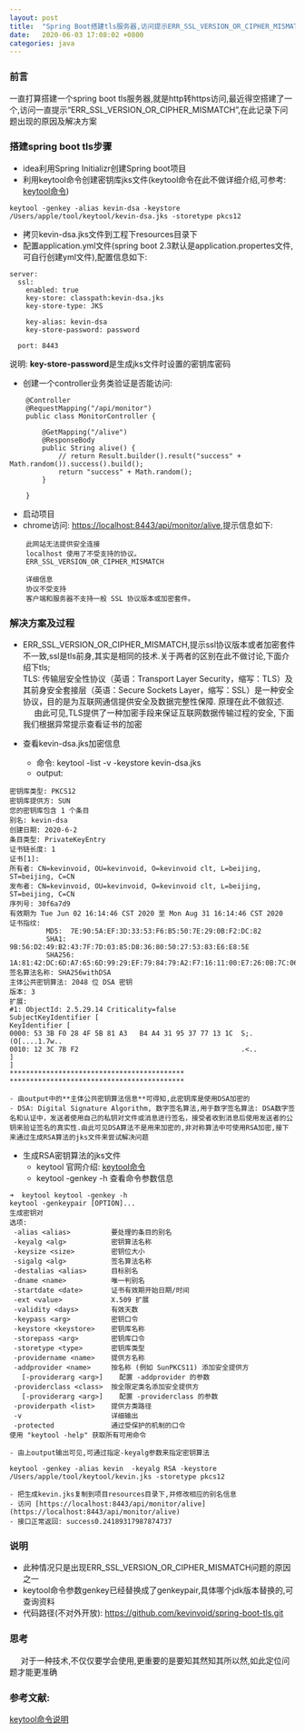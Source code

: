 ```yaml
---
layout: post
title:  "Spring Boot搭建tls服务器,访问提示ERR_SSL_VERSION_OR_CIPHER_MISMATCH"
date:   2020-06-03 17:08:02 +0800
categories: java
---
```


### 前言
一直打算搭建一个spring boot tls服务器,就是http转https访问,最近得空搭建了一个,访问一直提示“ERR_SSL_VERSION_OR_CIPHER_MISMATCH”,在此记录下问题出现的原因及解决方案

### 搭建spring boot tls步骤
- idea利用Spring Initializr创建Spring boot项目
- 利用keytool命令创建密钥库jks文件(keytool命令在此不做详细介绍,可参考: [keytool命令](https://docs.oracle.com/javase/8/docs/technotes/tools/unix/keytool.html))
```
keytool -genkey -alias kevin-dsa -keystore 
/Users/apple/tool/keytool/kevin-dsa.jks -storetype pkcs12
```
- 拷贝kevin-dsa.jks文件到工程下resources目录下
- 配置application.yml文件(spring boot 2.3默认是application.propertes文件,可自行创建yml文件),配置信息如下:
```
server:
  ssl:
    enabled: true
    key-store: classpath:kevin-dsa.jks
    key-store-type: JKS

    key-alias: kevin-dsa
    key-store-password: password

  port: 8443
```
说明: **key-store-password**是生成jks文件时设置的密钥库密码

- 创建一个controller业务类验证是否能访问:  
```
	@Controller
	@RequestMapping("/api/monitor")
	public class MonitorController {

	    @GetMapping("/alive")
	    @ResponseBody
	    public String alive() {
	        // return Result.builder().result("success" + Math.random()).success().build();
	        return "success" + Math.random();
	    }

	}
```

- 启动项目
- chrome访问: [https://localhost:8443/api/monitor/alive](https://localhost:8443/api/monitor/alive),提示信息如下:
```
	此网站无法提供安全连接
	localhost 使用了不受支持的协议。
	ERR_SSL_VERSION_OR_CIPHER_MISMATCH

	详细信息
	协议不受支持
	客户端和服务器不支持一般 SSL 协议版本或加密套件。
```

### 解决方案及过程
- ERR_SSL_VERSION_OR_CIPHER_MISMATCH,提示ssl协议版本或者加密套件不一致,ssl是tls前身,其实是相同的技术.关于两者的区别在此不做讨论,下面介绍下tls;  
TLS: 传输层安全性协议（英语：Transport Layer Security，缩写：TLS）及其前身安全套接层（英语：Secure Sockets Layer，缩写：SSL）是一种安全协议，目的是为互联网通信提供安全及数据完整性保障.
原理在此不做叙述.  
&nbsp;&nbsp;&nbsp;&nbsp;
由此可见,TLS提供了一种加密手段来保证互联网数据传输过程的安全, 下面我们根据异常提示查看证书的加密

- 查看kevin-dsa.jks加密信息
	- 命令: keytool -list -v -keystore kevin-dsa.jks
	- output:  
```
密钥库类型: PKCS12
密钥库提供方: SUN
您的密钥库包含 1 个条目
别名: kevin-dsa
创建日期: 2020-6-2
条目类型: PrivateKeyEntry
证书链长度: 1
证书[1]:
所有者: CN=kevinvoid, OU=kevinvoid, O=kevinvoid clt, L=beijing, ST=beijing, C=CN
发布者: CN=kevinvoid, OU=kevinvoid, O=kevinvoid clt, L=beijing, ST=beijing, C=CN
序列号: 30f6a7d9
有效期为 Tue Jun 02 16:14:46 CST 2020 至 Mon Aug 31 16:14:46 CST 2020
证书指纹:
         MD5:  7E:90:5A:EF:3D:33:53:F6:B5:50:7E:29:0B:F2:DC:82
         SHA1: 9B:56:D2:49:B2:43:7F:7D:03:85:D8:36:80:50:27:53:83:E6:E8:5E
         SHA256: 1A:81:42:DC:6D:A7:65:6D:99:29:EF:79:84:79:A2:F7:16:11:00:E7:26:0B:7C:06:90:64:41:D2:6C:36:73:26
签名算法名称: SHA256withDSA
主体公共密钥算法: 2048 位 DSA 密钥
版本: 3
扩展: 
#1: ObjectId: 2.5.29.14 Criticality=false
SubjectKeyIdentifier [
KeyIdentifier [
0000: 53 3B F0 28 4F 5B 81 A3   B4 A4 31 95 37 77 13 1C  S;.(O[....1.7w..
0010: 12 3C 7B F2                                        .<..
]
]
*******************************************
*******************************************
```
	- 由output中的**主体公共密钥算法信息**可得知,此密钥库是使用DSA加密的
	- DSA: Digital Signature Algorithm, 数字签名算法,用于数字签名算法: DSA数字签名和认证中，发送者使用自己的私钥对文件或消息进行签名，接受者收到消息后使用发送者的公钥来验证签名的真实性.由此可见DSA算法不是用来加密的,非对称算法中可使用RSA加密,接下来通过生成RSA算法的jks文件来尝试解决问题

- 生成RSA密钥算法的jks文件
	- keytool 官网介绍: [keytool命令](https://docs.oracle.com/javase/8/docs/technotes/tools/unix/keytool.html)
	- keytool -genkey -h 查看命令参数信息
```
➜  keytool keytool -genkey -h
keytool -genkeypair [OPTION]...
生成密钥对
选项:
 -alias <alias>          要处理的条目的别名
 -keyalg <alg>           密钥算法名称
 -keysize <size>         密钥位大小
 -sigalg <alg>           签名算法名称
 -destalias <alias>      目标别名
 -dname <name>           唯一判别名
 -startdate <date>       证书有效期开始日期/时间
 -ext <value>            X.509 扩展
 -validity <days>        有效天数
 -keypass <arg>          密钥口令
 -keystore <keystore>    密钥库名称
 -storepass <arg>        密钥库口令
 -storetype <type>       密钥库类型
 -providername <name>    提供方名称
 -addprovider <name>     按名称 (例如 SunPKCS11) 添加安全提供方
   [-providerarg <arg>]    配置 -addprovider 的参数
 -providerclass <class>  按全限定类名添加安全提供方
   [-providerarg <arg>]    配置 -providerclass 的参数
 -providerpath <list>    提供方类路径
 -v                      详细输出
 -protected              通过受保护的机制的口令
使用 "keytool -help" 获取所有可用命令
```
	- 由上output输出可见,可通过指定-keyalg参数来指定密钥算法
```
keytool -genkey -alias kevin  -keyalg RSA -keystore 
/Users/apple/tool/keytool/kevin.jks -storetype pkcs12
```
	- 把生成kevin.jks复制到项目resources目录下,并修改相应的别名信息
	- 访问 [https://localhost:8443/api/monitor/alive](https://localhost:8443/api/monitor/alive)
	- 接口正常返回: success0.24189317987874737

### 说明
- 此种情况只是出现ERR_SSL_VERSION_OR_CIPHER_MISMATCH问题的原因之一
- keytool命令参数genkey已经替换成了genkeypair,具体哪个jdk版本替换的,可查询资料
- 代码路径(不对外开放):  https://github.com/kevinvoid/spring-boot-tls.git

### 思考
&nbsp;&nbsp;&nbsp;&nbsp;
对于一种技术,不仅仅要学会使用,更重要的是要知其然知其所以然,如此定位问题才能更准确


### 参考文献:
[keytool命令说明](https://docs.oracle.com/javase/8/docs/technotes/tools/unix/keytool.html) 





